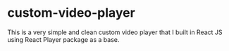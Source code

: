 # custom-video-player
This is a very simple and clean custom video player that I built in React JS using React Player package as a base.
